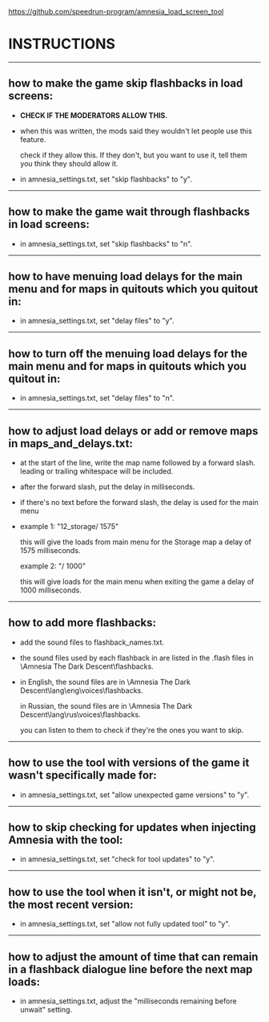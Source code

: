 
https://github.com/speedrun-program/amnesia_load_screen_tool

# INSTRUCTIONS

---------------------------------------------------------------------------------------------------
how to make the game skip flashbacks in load screens:
---------------------------------------------------------------------------------------------------
- **CHECK IF THE MODERATORS ALLOW THIS.**
- 
  when this was written, the mods said they wouldn't let people use this feature.
  
  check if they allow this. If they don't, but you want to use it, tell them you think they should allow it.

- in amnesia_settings.txt, set "skip flashbacks" to "y".


---------------------------------------------------------------------------------------------------
how to make the game wait through flashbacks in load screens:
---------------------------------------------------------------------------------------------------
- in amnesia_settings.txt, set "skip flashbacks" to "n".


---------------------------------------------------------------------------------------------------
how to have menuing load delays for the main menu and for maps in quitouts which you quitout in:
---------------------------------------------------------------------------------------------------
- in amnesia_settings.txt, set "delay files" to "y".


---------------------------------------------------------------------------------------------------
how to turn off the menuing load delays for the main menu and for maps in quitouts which you quitout in:
---------------------------------------------------------------------------------------------------
- in amnesia_settings.txt, set "delay files" to "n".


---------------------------------------------------------------------------------------------------
how to adjust load delays or add or remove maps in maps_and_delays.txt:
---------------------------------------------------------------------------------------------------
- at the start of the line, write the map name followed by a forward slash. leading or trailing whitespace will be included.

- after the forward slash, put the delay in milliseconds.

- if there's no text before the forward slash, the delay is used for the main menu

- example 1: "12_storage/ 1575"
  
  this will give the loads from main menu for the Storage map a delay of 1575 milliseconds.
  
  example 2: "/ 1000"
  
  this will give loads for the main menu when exiting the game a delay of 1000 milliseconds.


---------------------------------------------------------------------------------------------------
how to add more flashbacks:
---------------------------------------------------------------------------------------------------
- add the sound files to flashback_names.txt.

- the sound files used by each flashback in are listed in the .flash files in \Amnesia The Dark Descent\flashbacks.

- in English, the sound files are in \Amnesia The Dark Descent\lang\eng\voices\flashbacks.
  
  in Russian, the sound files are in \Amnesia The Dark Descent\lang\rus\voices\flashbacks.
  
  you can listen to them to check if they're the ones you want to skip.


---------------------------------------------------------------------------------------------------
how to use the tool with versions of the game it wasn't specifically made for:
---------------------------------------------------------------------------------------------------
- in amnesia_settings.txt, set "allow unexpected game versions" to "y".


---------------------------------------------------------------------------------------------------
how to skip checking for updates when injecting Amnesia with the tool:
---------------------------------------------------------------------------------------------------
- in amnesia_settings.txt, set "check for tool updates" to "y".


---------------------------------------------------------------------------------------------------
how to use the tool when it isn't, or might not be, the most recent version:
---------------------------------------------------------------------------------------------------
- in amnesia_settings.txt, set "allow not fully updated tool" to "y".


---------------------------------------------------------------------------------------------------
how to adjust the amount of time that can remain in a flashback dialogue line before the next map loads:
---------------------------------------------------------------------------------------------------
- in amnesia_settings.txt, adjust the "milliseconds remaining before unwait" setting.
